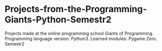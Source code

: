 # Projects-from-the-Programming-Giants-Python-Semestr2
Projects made at the online programming school Giants of Programming. Programming language version: Python3. Learned modules: Pygame Zero. Semestr2
